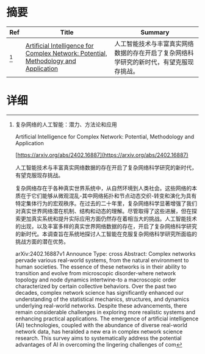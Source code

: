 # 摘要

| Ref | Title | Summary |
| --- | --- | --- |
| [^1] | [Artificial Intelligence for Complex Network: Potential, Methodology and Application](https://arxiv.org/abs/2402.16887) | 人工智能技术与丰富真实网络数据的存在开启了复杂网络科学研究的新时代，有望克服现存挑战。 |

# 详细

[^1]: 复杂网络的人工智能：潜力、方法论和应用

    Artificial Intelligence for Complex Network: Potential, Methodology and Application

    [https://arxiv.org/abs/2402.16887](https://arxiv.org/abs/2402.16887)

    人工智能技术与丰富真实网络数据的存在开启了复杂网络科学研究的新时代，有望克服现存挑战。

    

    复杂网络存在于各种真实世界系统中，从自然环境到人类社会。这些网络的本质在于它们能够从微观混乱-其中网络拓扑和节点动态交织-转变和演化为具有特定集体行为的宏观秩序。在过去的二十年里，复杂网络科学显著增强了我们对真实世界网络潜在机制、结构和动态的理解。尽管取得了这些进展，但在探索更加真实系统和提升实际应用方面仍然存在着相当大的挑战。人工智能技术的出现，以及丰富多样的真实世界网络数据的存在，开启了复杂网络科学研究的新时代。本调查旨在系统地探讨人工智能在克服复杂网络科学研究所面临的挑战方面的潜在优势。

    arXiv:2402.16887v1 Announce Type: cross  Abstract: Complex networks pervade various real-world systems, from the natural environment to human societies. The essence of these networks is in their ability to transition and evolve from microscopic disorder-where network topology and node dynamics intertwine-to a macroscopic order characterized by certain collective behaviors. Over the past two decades, complex network science has significantly enhanced our understanding of the statistical mechanics, structures, and dynamics underlying real-world networks. Despite these advancements, there remain considerable challenges in exploring more realistic systems and enhancing practical applications. The emergence of artificial intelligence (AI) technologies, coupled with the abundance of diverse real-world network data, has heralded a new era in complex network science research. This survey aims to systematically address the potential advantages of AI in overcoming the lingering challenges of com
    


